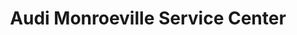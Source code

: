 ---
title: "Audi Monroeville Service Center"
url: /monroeville/audi-monroeville-service-center/
shop: car repair
---